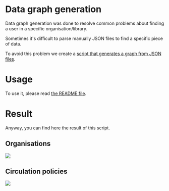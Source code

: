 # Data graph generation 

Data graph generation was done to resolve common problems about finding a user in a specific organisation/library.

Sometimes it's difficult to parse manually JSON files to find a specific piece of data.

To avoid this problem we create a [script that generates a graph from JSON files](https://forge.o9.re/ODT/rero-ils-graphs/src/branch/master/by_json).

# Usage

To use it, please read [the README file](https://forge.o9.re/ODT/rero-ils-graphs/src/branch/master/by_json/README.md).

# Result

Anyway, you can find here the result of this script.

## Organisations

![](https://framapic.org/M1WahUoPJdJv/VbHLqtVkrxOY)

## Circulation policies

![](https://framapic.org/QxE6G5vjmHMa/xWmXbcftw2EM)

